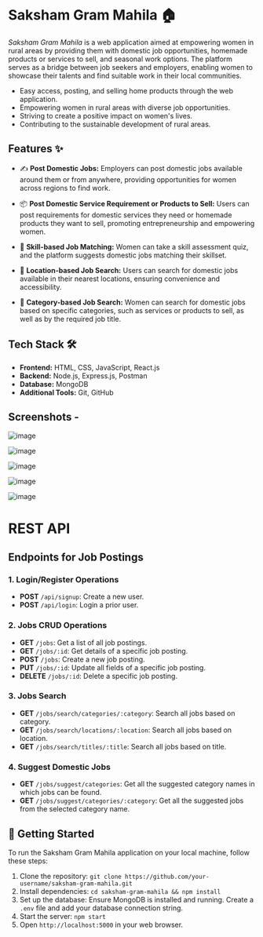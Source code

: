 # Saksham Gram Mahila 🏠

*Saksham Gram Mahila* is a web application aimed at empowering women in rural areas by providing them with domestic job opportunities, homemade products or services to sell, and seasonal work options. The platform serves as a bridge between job seekers and employers, enabling women to showcase their talents and find suitable work in their local communities.

- Easy access, posting, and selling home products through the web application.
- Empowering women in rural areas with diverse job opportunities.
- Striving to create a positive impact on women's lives.
- Contributing to the sustainable development of rural areas.

## Features ✨

- :writing_hand: **Post Domestic Jobs:** Employers can post domestic jobs available around them or from anywhere, providing opportunities for women across regions to find work.

- :package: **Post Domestic Service Requirement or Products to Sell:** Users can post requirements for domestic services they need or homemade products they want to sell, promoting entrepreneurship and empowering women.

- :mag_right: **Skill-based Job Matching:** Women can take a skill assessment quiz, and the platform suggests domestic jobs matching their skillset.

- :round_pushpin: **Location-based Job Search:** Users can search for domestic jobs available in their nearest locations, ensuring convenience and accessibility.

- :bookmark_tabs: **Category-based Job Search:** Women can search for domestic jobs based on specific categories, such as services or products to sell, as well as by the required job title.

## Tech Stack 🛠️

- **Frontend:** HTML, CSS, JavaScript, React.js
- **Backend:** Node.js, Express.js, Postman
- **Database:** MongoDB
- **Additional Tools:** Git, GitHub

## Screenshots -

![image](https://github.com/SandhyaRakhunde/TechForGood_Hackathon/assets/84397275/0d80224b-eb01-484b-bbe8-11bf6e7cb020)

![image](https://github.com/SandhyaRakhunde/TechForGood_Hackathon/assets/84397275/e782b97b-aa00-456a-b0ad-bdeea2cdfa27)

![image](https://github.com/SandhyaRakhunde/TechForGood_Hackathon/assets/84397275/6cd8cd1a-04b3-4efa-88e7-f2c6176da45c)

![image](https://github.com/SandhyaRakhunde/TechForGood_Hackathon/assets/84397275/dc96bd2f-16c0-4829-922f-2ef407efc38c)

![image](https://github.com/SandhyaRakhunde/TechForGood_Hackathon/assets/84397275/ac3863d8-c310-4aa4-82c9-9cae8382a33c)



# REST API

## Endpoints for Job Postings

### 1. Login/Register Operations

- **POST** `/api/signup`: Create a new user.
- **POST** `/api/login`: Login a prior user.

### 2. Jobs CRUD Operations

- **GET** `/jobs`: Get a list of all job postings.
- **GET** `/jobs/:id`: Get details of a specific job posting.
- **POST** `/jobs`: Create a new job posting.
- **PUT** `/jobs/:id`: Update all fields of a specific job posting.
- **DELETE** `/jobs/:id`: Delete a specific job posting.

### 3. Jobs Search

- **GET** `/jobs/search/categories/:category`: Search all jobs based on category.
- **GET** `/jobs/search/locations/:location`: Search all jobs based on location.
- **GET** `/jobs/search/titles/:title`: Search all jobs based on title.

### 4. Suggest Domestic Jobs

- **GET** `/jobs/suggest/categories`: Get all the suggested category names in which jobs can be found.
- **GET** `/jobs/suggest/categories/:category`: Get all the suggested jobs from the selected category name.

## 🚀 Getting Started

To run the Saksham Gram Mahila application on your local machine, follow these steps:

1. Clone the repository: `git clone https://github.com/your-username/saksham-gram-mahila.git`
2. Install dependencies: `cd saksham-gram-mahila && npm install`
3. Set up the database: Ensure MongoDB is installed and running. Create a `.env` file and add your database connection string.
4. Start the server: `npm start`
5. Open `http://localhost:5000` in your web browser.


 
 
